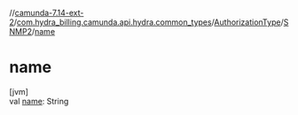 //[camunda-7.14-ext-2](../../../../index.md)/[com.hydra_billing.camunda.api.hydra.common_types](../../index.md)/[AuthorizationType](../index.md)/[SNMP2](index.md)/[name](name.md)

# name

[jvm]\
val [name](name.md): String
